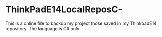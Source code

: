 # ThinkPadE14LocalReposC-
This is a online file to backup my project those saved in my ThinkpadE14 repository. The language is C# only
